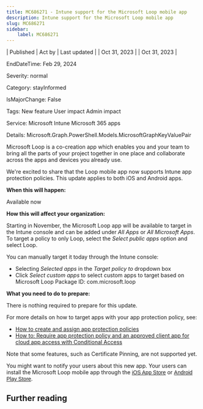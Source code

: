 ```yaml
---
title: MC686271 - Intune support for the Microsoft Loop mobile app
description: Intune support for the Microsoft Loop mobile app
slug: MC686271
sidebar:
    label: MC686271
---
```



| Published | Act by | Last updated |
| Oct 31, 2023 |  | Oct 31, 2023 |

EndDateTime: Feb 29, 2024

Severity: normal

Category: stayInformed

IsMajorChange: False

Tags: New feature User impact Admin impact

Service: Microsoft Intune Microsoft 365 apps

Details: Microsoft.Graph.PowerShell.Models.MicrosoftGraphKeyValuePair

<p>Microsoft Loop is a co-creation app which enables you and your team to bring all the parts of your project together in one place and collaborate across the apps and devices you already use.</p><p>We're excited to share that the Loop mobile app now supports Intune app protection policies. This update applies to both iOS and Android apps.</p>
<p><b>When this will happen:</b><br></p>

<p>Available now</p><p><b>How this will affect your organization:</b><br></p>

<p>Starting in November, the Microsoft Loop app will be available to target in the Intune console and can be added under <i>All Apps</i> or <i>All Microsoft Apps</i>. To target a policy to only Loop, select the <i>Select public apps</i> option and select Loop.
</p><p>You can manually target it today through the Intune console:
</p><ul><li>Selecting <i>Selected apps</i> in the <i>Target policy to</i> dropdown box
</li><li>Click <i>Select custom apps</i><b> </b>to select custom apps to target based on Microsoft Loop Package ID: com.microsoft.loop
</li></ul><p><b>What you need to do to prepare:</b><br></p>
<p>There is nothing required to prepare for this update.
</p><p>For more details on how to target apps with your app protection policy, see: 
</p><ul><li><a href="https://docs.microsoft.com/mem/intune/apps/app-protection-policies" target="_blank">How to create and assign app protection policies</a> 
</li><li><a href="https://docs.microsoft.com/azure/active-directory/conditional-access/app-protection-based-conditional-access" target="_blank">How to: Require app protection policy and an approved client app for cloud app access with Conditional Access</a> 
</li></ul><p>Note that some features, such as Certificate Pinning, are not supported yet.
</p><p>
</p>

<p>You might want to notify your users about this new app. Your users can install the Microsoft Loop mobile app through the&nbsp;<a href="https://aka.ms/LoopiOS" target="_blank" style="background-color: rgb(255, 255, 255); font-family: sans-serif; font-weight: 400;">iOS App Store</a>&nbsp;or <a href="https://aka.ms/LoopAndroid" target="_blank" style="background-color: rgb(255, 255, 255); font-family: sans-serif; font-weight: 400;">Android Play Store</a>.</p>

## Further reading
